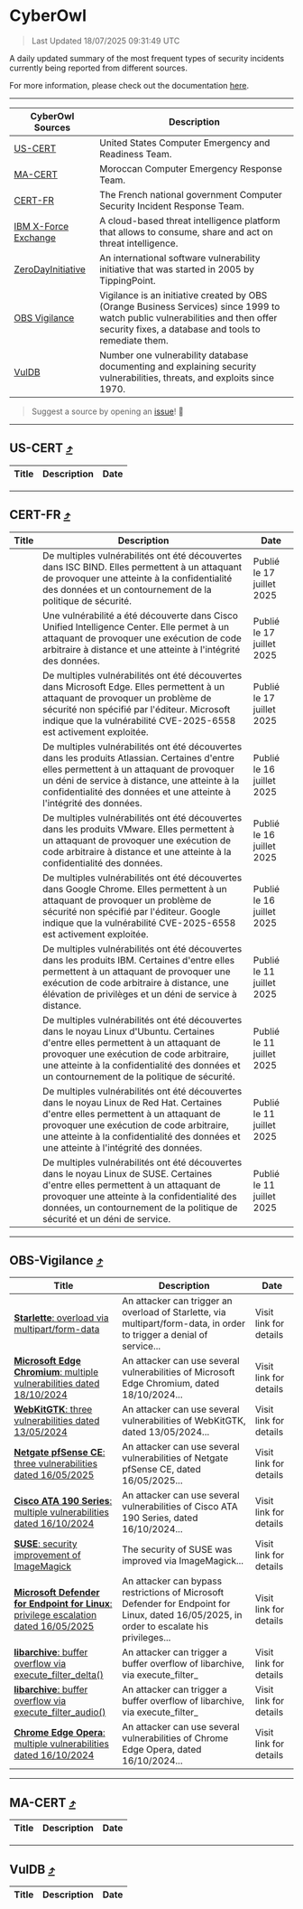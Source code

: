 
 <div id='top'></div>

# CyberOwl

 > Last Updated 18/07/2025 09:31:49 UTC
 
 A daily updated summary of the most frequent types of security incidents currently being reported from different sources.
 
 For more information, please check out the documentation [here](./docs/README.md).
 
 ---
 |CyberOwl Sources|Description|
 |---|---|
 |[US-CERT](#us-cert-arrow_heading_up)|United States Computer Emergency and Readiness Team.|
 |[MA-CERT](#ma-cert-arrow_heading_up)|Moroccan Computer Emergency Response Team.|
 |[CERT-FR](#cert-fr-arrow_heading_up)|The French national government Computer Security Incident Response Team.|
 |[IBM X-Force Exchange](#ibmcloud-arrow_heading_up)|A cloud-based threat intelligence platform that allows to consume, share and act on threat intelligence.|
 |[ZeroDayInitiative](#zerodayinitiative-arrow_heading_up)|An international software vulnerability initiative that was started in 2005 by TippingPoint.|
 |[OBS Vigilance](#obs-vigilance-arrow_heading_up)|Vigilance is an initiative created by OBS (Orange Business Services) since 1999 to watch public vulnerabilities and then offer security fixes, a database and tools to remediate them.|
 |[VulDB](#vuldb-arrow_heading_up)|Number one vulnerability database documenting and explaining security vulnerabilities, threats, and exploits since 1970.|
 
 > Suggest a source by opening an [issue](https://github.com/karimhabush/cyberowl/issues)! :raised_hands:
 ---

## US-CERT [:arrow_heading_up:](#cyberowl)

 |Title|Description|Date|
 |---|---|---|
 
 ---

## CERT-FR [:arrow_heading_up:](#cyberowl)

 |Title|Description|Date|
 |---|---|---|
 |[](https://www.cert.ssi.gouv.fr/avis/CERTFR-2025-AVI-0596/)|De multiples vulnérabilités ont été découvertes dans ISC BIND. Elles permettent à un attaquant de provoquer une atteinte à la confidentialité des données et un contournement de la politique de sécurité.|Publié le 17 juillet 2025|
 |[](https://www.cert.ssi.gouv.fr/avis/CERTFR-2025-AVI-0595/)|Une vulnérabilité a été découverte dans Cisco Unified Intelligence Center. Elle permet à un attaquant de provoquer une exécution de code arbitraire à distance et une atteinte à l'intégrité des données.|Publié le 17 juillet 2025|
 |[](https://www.cert.ssi.gouv.fr/avis/CERTFR-2025-AVI-0594/)|De multiples vulnérabilités ont été découvertes dans Microsoft Edge. Elles permettent à un attaquant de provoquer un problème de sécurité non spécifié par l'éditeur. Microsoft indique que la vulnérabilité CVE-2025-6558 est activement exploitée.|Publié le 17 juillet 2025|
 |[](https://www.cert.ssi.gouv.fr/avis/CERTFR-2025-AVI-0593/)|De multiples vulnérabilités ont été découvertes dans les produits Atlassian. Certaines d'entre elles permettent à un attaquant de provoquer un déni de service à distance, une atteinte à la confidentialité des données et une atteinte à l'intégrité des données.|Publié le 16 juillet 2025|
 |[](https://www.cert.ssi.gouv.fr/avis/CERTFR-2025-AVI-0592/)|De multiples vulnérabilités ont été découvertes dans les produits VMware. Elles permettent à un attaquant de provoquer une exécution de code arbitraire à distance et une atteinte à la confidentialité des données.|Publié le 16 juillet 2025|
 |[](https://www.cert.ssi.gouv.fr/avis/CERTFR-2025-AVI-0591/)|De multiples vulnérabilités ont été découvertes dans Google Chrome. Elles permettent à un attaquant de provoquer un problème de sécurité non spécifié par l'éditeur. Google indique que la vulnérabilité CVE-2025-6558 est activement exploitée.|Publié le 16 juillet 2025|
 |[](https://www.cert.ssi.gouv.fr/avis/CERTFR-2025-AVI-0590/)|De multiples vulnérabilités ont été découvertes dans les produits IBM. Certaines d'entre elles permettent à un attaquant de provoquer une exécution de code arbitraire à distance, une élévation de privilèges et un déni de service à distance.|Publié le 11 juillet 2025|
 |[](https://www.cert.ssi.gouv.fr/avis/CERTFR-2025-AVI-0589/)|De multiples vulnérabilités ont été découvertes dans le noyau Linux d'Ubuntu. Certaines d'entre elles permettent à un attaquant de provoquer une exécution de code arbitraire, une atteinte à la confidentialité des données et un contournement de la politique de sécurité.|Publié le 11 juillet 2025|
 |[](https://www.cert.ssi.gouv.fr/avis/CERTFR-2025-AVI-0588/)|De multiples vulnérabilités ont été découvertes dans le noyau Linux de Red Hat. Certaines d'entre elles permettent à un attaquant de provoquer une exécution de code arbitraire, une atteinte à la confidentialité des données et une atteinte à l'intégrité des données.|Publié le 11 juillet 2025|
 |[](https://www.cert.ssi.gouv.fr/avis/CERTFR-2025-AVI-0587/)|De multiples vulnérabilités ont été découvertes dans le noyau Linux de SUSE. Certaines d'entre elles permettent à un attaquant de provoquer une atteinte à la confidentialité des données, un contournement de la politique de sécurité et un déni de service.|Publié le 11 juillet 2025|
 
 ---

## OBS-Vigilance [:arrow_heading_up:](#cyberowl)

 |Title|Description|Date|
 |---|---|---|
 |[<a href="https://vigilance.fr/vulnerability/Starlette-overload-via-multipart-form-data-45436" class="noirorange"><b>Starlette</b>: overload via multipart/form-data</a>](https://vigilance.fr/vulnerability/Starlette-overload-via-multipart-form-data-45436)|An attacker can trigger an overload of Starlette, via multipart/form-data, in order to trigger a denial of service...|Visit link for details|
 |[<a href="https://vigilance.fr/vulnerability/Microsoft-Edge-Chromium-multiple-vulnerabilities-dated-18-10-2024-45430" class="noirorange"><b>Microsoft Edge Chromium</b>: multiple vulnerabilities dated 18/10/2024</a>](https://vigilance.fr/vulnerability/Microsoft-Edge-Chromium-multiple-vulnerabilities-dated-18-10-2024-45430)|An attacker can use several vulnerabilities of Microsoft Edge Chromium, dated 18/10/2024...|Visit link for details|
 |[<a href="https://vigilance.fr/vulnerability/WebKitGTK-three-vulnerabilities-dated-13-05-2024-45423" class="noirorange"><b>WebKitGTK</b>: three vulnerabilities dated 13/05/2024</a>](https://vigilance.fr/vulnerability/WebKitGTK-three-vulnerabilities-dated-13-05-2024-45423)|An attacker can use several vulnerabilities of WebKitGTK, dated 13/05/2024...|Visit link for details|
 |[<a href="https://vigilance.fr/vulnerability/Netgate-pfSense-CE-three-vulnerabilities-dated-16-05-2025-47194" class="noirorange"><b>Netgate pfSense CE</b>: three vulnerabilities dated 16/05/2025</a>](https://vigilance.fr/vulnerability/Netgate-pfSense-CE-three-vulnerabilities-dated-16-05-2025-47194)|An attacker can use several vulnerabilities of Netgate pfSense CE, dated 16/05/2025...|Visit link for details|
 |[<a href="https://vigilance.fr/vulnerability/Cisco-ATA-190-Series-multiple-vulnerabilities-dated-16-10-2024-45414" class="noirorange"><b>Cisco ATA 190 Series</b>: multiple vulnerabilities dated 16/10/2024</a>](https://vigilance.fr/vulnerability/Cisco-ATA-190-Series-multiple-vulnerabilities-dated-16-10-2024-45414)|An attacker can use several vulnerabilities of Cisco ATA 190 Series, dated 16/10/2024...|Visit link for details|
 |[<a href="https://vigilance.fr/vulnerability/SUSE-security-improvement-of-ImageMagick-47577" class="noirorange"><b>SUSE</b>: security improvement of ImageMagick</a>](https://vigilance.fr/vulnerability/SUSE-security-improvement-of-ImageMagick-47577)|The security of SUSE was improved via ImageMagick...|Visit link for details|
 |[<a href="https://vigilance.fr/vulnerability/Microsoft-Defender-for-Endpoint-for-Linux-privilege-escalation-dated-16-05-2025-47185" class="noirorange"><b>Microsoft Defender for Endpoint for Linux</b>: privilege escalation dated 16/05/2025</a>](https://vigilance.fr/vulnerability/Microsoft-Defender-for-Endpoint-for-Linux-privilege-escalation-dated-16-05-2025-47185)|An attacker can bypass restrictions of Microsoft Defender for Endpoint for Linux, dated 16/05/2025, in order to escalate his privileges...|Visit link for details|
 |[<a href="https://vigilance.fr/vulnerability/libarchive-buffer-overflow-via-execute-filter-delta-45406" class="noirorange"><b>libarchive</b>: buffer overflow via execute_filter_<wbr>delta()</wbr></a>](https://vigilance.fr/vulnerability/libarchive-buffer-overflow-via-execute-filter-delta-45406)|An attacker can trigger a buffer overflow of libarchive, via execute_filter_|Visit link for details|
 |[<a href="https://vigilance.fr/vulnerability/libarchive-buffer-overflow-via-execute-filter-audio-45405" class="noirorange"><b>libarchive</b>: buffer overflow via execute_filter_<wbr>audio()</wbr></a>](https://vigilance.fr/vulnerability/libarchive-buffer-overflow-via-execute-filter-audio-45405)|An attacker can trigger a buffer overflow of libarchive, via execute_filter_|Visit link for details|
 |[<a href="https://vigilance.fr/vulnerability/Chrome-Edge-Opera-multiple-vulnerabilities-dated-16-10-2024-45404" class="noirorange"><b>Chrome  Edge  Opera</b>: multiple vulnerabilities dated 16/10/2024</a>](https://vigilance.fr/vulnerability/Chrome-Edge-Opera-multiple-vulnerabilities-dated-16-10-2024-45404)|An attacker can use several vulnerabilities of Chrome  Edge  Opera, dated 16/10/2024...|Visit link for details|
 
 ---

## MA-CERT [:arrow_heading_up:](#cyberowl)

 |Title|Description|Date|
 |---|---|---|
 
 ---

## VulDB [:arrow_heading_up:](#cyberowl)

 |Title|Description|Date|
 |---|---|---|
 